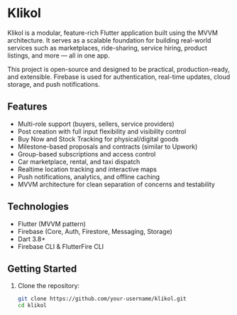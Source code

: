 # Klikol

Klikol is a modular, feature-rich Flutter application built using the MVVM architecture. It serves as a scalable foundation for building real-world services such as marketplaces, ride-sharing, service hiring, product listings, and more — all in one app.

This project is open-source and designed to be practical, production-ready, and extensible. Firebase is used for authentication, real-time updates, cloud storage, and push notifications.

## Features

- Multi-role support (buyers, sellers, service providers)
- Post creation with full input flexibility and visibility control
- Buy Now and Stock Tracking for physical/digital goods
- Milestone-based proposals and contracts (similar to Upwork)
- Group-based subscriptions and access control
- Car marketplace, rental, and taxi dispatch
- Realtime location tracking and interactive maps
- Push notifications, analytics, and offline caching
- MVVM architecture for clean separation of concerns and testability

## Technologies

- Flutter (MVVM pattern)
- Firebase (Core, Auth, Firestore, Messaging, Storage)
- Dart 3.8+
- Firebase CLI & FlutterFire CLI

## Getting Started

1. Clone the repository:
   ```bash
   git clone https://github.com/your-username/klikol.git
   cd klikol
